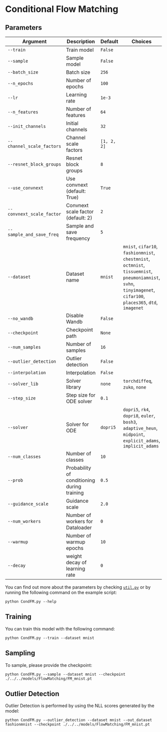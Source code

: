 # Conditional Flow Matching

## Parameters

| Argument                     | Description                        | Default           | Choices                                                                                                        |
|------------------------------|------------------------------------|-------------------|--------------------------------------------------------------------------------------------------------------|
| `--train`                    | Train model                        | `False`           |                                                                                                              |
| `--sample`                   | Sample model                       | `False`           |                                                                                                              |
| `--batch_size`               | Batch size                         | `256`             |                                                                                                              |
| `--n_epochs`                 | Number of epochs                   | `100`             |                                                                                                              |
| `--lr`                       | Learning rate                      | `1e-3`            |                                                                                                              |
| `--n_features`               | Number of features                 | `64`              |                                                                                                              |
| `--init_channels`            | Initial channels                   | `32`              |                                                                                                              |
| `--channel_scale_factors`    | Channel scale factors              | `[1, 2, 2]`       |                                                                                                              |
| `--resnet_block_groups`      | Resnet block groups                | `8`               |                                                                                                              |
| `--use_convnext`             | Use convnext (default: True)       | `True`            |                                                                                                              |
| `--convnext_scale_factor`    | Convnext scale factor (default: 2) | `2`               |                                                                                                              |
| `--sample_and_save_freq`     | Sample and save frequency          | `5`               |                                                                                                              |
| `--dataset`               | Dataset name                                       | `mnist`  | `mnist`, `cifar10`, `fashionmnist`, `chestmnist`, `octmnist`, `tissuemnist`, `pneumoniamnist`, `svhn`, `tinyimagenet`, `cifar100`, `places365`, `dtd`, `imagenet`            |
| `--no_wandb`              | Disable Wandb                                      | `False`  |                                                                                                                                                                              |
| `--checkpoint`               | Checkpoint path                    | `None`            |                                                                                                              |
| `--num_samples`              | Number of samples                  | `16`              |                                                                                                              |
| `--outlier_detection`        | Outlier detection                  | `False`           |                                                                                                              |
| `--interpolation`            | Interpolation                      | `False`           |                                                                                                              |
| `--solver_lib`               | Solver library                     | `none`          | `torchdiffeq`, `zuko`, `none`                                                                          |
| `--step_size`                | Step size for ODE solver           | `0.1`             |                                                                                                              |
| `--solver`                   | Solver for ODE                     | `dopri5`        | `dopri5`, `rk4`, `dopri8`, `euler`, `bosh3`, `adaptive_heun`, `midpoint`, `explicit_adams`, `implicit_adams` |
| `--num_classes`              | Number of classes                  | `10`              |                                                                                                              |
| `--prob`                     | Probability of conditioning during training | `0.5`   |                                                                                                              |
| `--guidance_scale`           | Guidance scale                     | `2.0`             |                                                                                                              |
| `--num_workers`   | Number of workers for Dataloader   | `0`     |                                                              |
| `--warmup`   | Number of warmup epochs   | `10`     |                                                              |
| `--decay`   | weight decay of learning rate   | `0`     |                                                              |


You can find out more about the parameters by checking [`util.py`](./../src/generativezoo/utils/util.py) or by running the following command on the example script:

    python CondFM.py --help

## Training

You can train this model with the following command:

    python CondFM.py --train --dataset mnist

## Sampling

To sample, please provide the checkpoint:

    python CondFM.py --sample --dataset mnist --checkpoint ./../../models/FlowMatching/FM_mnist.pt

## Outlier Detection

Outlier Detection is performed by using the NLL scores generated by the model:

    python CondFM.py --outlier_detection --dataset mnist --out_dataset fashionmnist --checkpoint ./../../models/FlowMatching/FM_mnist.pt